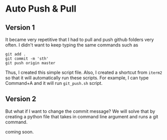 
# Auto Push & Pull 

## Version 1
It became very repetitive that I had to pull and push github folders very often. I didn't want to keep typing the same commands such as 

```
git add . 
git commit -m 'sth'
git push origin master 
```

Thus, I created this simple script file. Also, I created a shortcut from `iterm2` so that it will automatically run these scripts. For example, I can type Command+A and it will run `git_push.sh` script. 

## Version 2 
But what if I want to change the commit message? We will solve that by creating a python file that takes in command line argument and runs a git command. 

coming soon. 